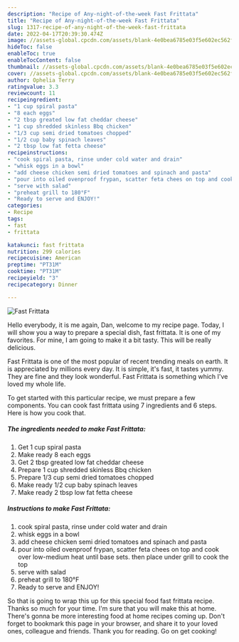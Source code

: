 ```yaml
---
description: "Recipe of Any-night-of-the-week Fast Frittata"
title: "Recipe of Any-night-of-the-week Fast Frittata"
slug: 1317-recipe-of-any-night-of-the-week-fast-frittata
date: 2022-04-17T20:39:30.474Z
image: //assets-global.cpcdn.com/assets/blank-4e0bea6785e03f5e602ec562f230caae08da540cada707380b4fe1bbebba43da.png
hideToc: false
enableToc: true
enableTocContent: false
thumbnail: //assets-global.cpcdn.com/assets/blank-4e0bea6785e03f5e602ec562f230caae08da540cada707380b4fe1bbebba43da.png
cover: //assets-global.cpcdn.com/assets/blank-4e0bea6785e03f5e602ec562f230caae08da540cada707380b4fe1bbebba43da.png
author: Ophelia Terry
ratingvalue: 3.3
reviewcount: 11
recipeingredient:
- "1 cup spiral pasta"
- "8 each eggs"
- "2 tbsp greated low fat cheddar cheese"
- "1 cup shredded skinless Bbq chicken"
- "1/3 cup semi dried tomatoes chopped"
- "1/2 cup baby spinach leaves"
- "2 tbsp low fat fetta cheese"
recipeinstructions:
- "cook spiral pasta, rinse under cold water and drain"
- "whisk eggs in a bowl"
- "add cheese chicken semi dried tomatoes and spinach and pasta"
- "pour into oiled ovenproof frypan, scatter feta chees on top and cook over low-medium heat until base sets. then place under grill to cook the top"
- "serve with salad"
- "preheat grill to 180°F"
- "Ready to serve and ENJOY!"
categories:
- Recipe
tags:
- fast
- frittata

katakunci: fast frittata 
nutrition: 299 calories
recipecuisine: American
preptime: "PT31M"
cooktime: "PT31M"
recipeyield: "3"
recipecategory: Dinner

---
```



![Fast Frittata](//assets-global.cpcdn.com/assets/blank-4e0bea6785e03f5e602ec562f230caae08da540cada707380b4fe1bbebba43da.png)

Hello everybody, it is me again, Dan, welcome to my recipe page. Today, I will show you a way to prepare a special dish, fast frittata. It is one of my favorites. For mine, I am going to make it a bit tasty. This will be really delicious.



Fast Frittata is one of the most popular of recent trending meals on earth. It is appreciated by millions every day. It is simple, it's fast, it tastes yummy. They are fine and they look wonderful. Fast Frittata is something which I've loved my whole life.


To get started with this particular recipe, we must prepare a few components. You can cook fast frittata using 7 ingredients and 6 steps. Here is how you cook that.

<!--inarticleads1-->

##### The ingredients needed to make Fast Frittata:

1. Get 1 cup spiral pasta
1. Make ready 8 each eggs
1. Get 2 tbsp greated low fat cheddar cheese
1. Prepare 1 cup shredded skinless Bbq chicken
1. Prepare 1/3 cup semi dried tomatoes chopped
1. Make ready 1/2 cup baby spinach leaves
1. Make ready 2 tbsp low fat fetta cheese




<!--inarticleads2-->

##### Instructions to make Fast Frittata:

1. cook spiral pasta, rinse under cold water and drain
1. whisk eggs in a bowl
1. add cheese chicken semi dried tomatoes and spinach and pasta
1. pour into oiled ovenproof frypan, scatter feta chees on top and cook over low-medium heat until base sets. then place under grill to cook the top
1. serve with salad
1. preheat grill to 180°F
1. Ready to serve and ENJOY!



So that is going to wrap this up for this special food fast frittata recipe. Thanks so much for your time. I'm sure that you will make this at home. There's gonna be more interesting food at home recipes coming up. Don't forget to bookmark this page in your browser, and share it to your loved ones, colleague and friends. Thank you for reading. Go on get cooking!
